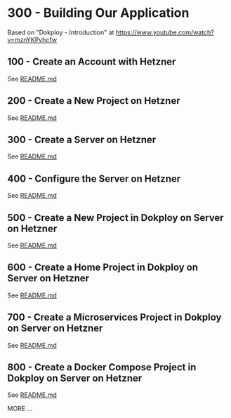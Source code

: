 # 300 - Building Our Application

Based on "Dokploy - Introduction" at https://www.youtube.com/watch?v=mznYKPvhcfw

## 100 - Create an Account with Hetzner

See [README.md](./100/README.md)

## 200 - Create a New Project on Hetzner

See [README.md](./200/README.md)

## 300 - Create a Server on Hetzner

See [README.md](./300/README.md)

## 400 - Configure the Server on Hetzner

See [README.md](./400/README.md)

## 500 - Create a New Project in Dokploy on Server on Hetzner

See [README.md](./500/README.md)

## 600 - Create a Home Project in Dokploy on Server on Hetzner

See [README.md](./600/README.md)

## 700 - Create a Microservices Project in Dokploy on Server on Hetzner

See [README.md](./700/README.md)

## 800 - Create a Docker Compose Project in Dokploy on Server on Hetzner

See [README.md](./800/README.md)

MORE ...
